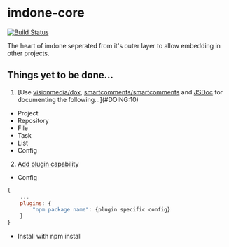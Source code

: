 imdone-core
===========
[![Build Status](https://travis-ci.org/imdone/imdone-core.png?branch=master)](https://travis-ci.org/imdone/imdone-core)

The heart of imdone seperated from it's outer layer to allow embedding in other projects.


Things yet to be done...
----
1. [Use [visionmedia/dox](https://github.com/visionmedia/dox), [smartcomments/smartcomments](https://github.com/smartcomments/smartcomments) and [JSDoc](http://usejsdoc.org) for documenting the following...](#DOING:10)
  - Project
  - Repository
  - File
  - Task
  - List
  - Config

2. [Add plugin capability](#DONE:0)
- Config
```js
{
    ...
    plugins: {
        "npm package name": {plugin specific config}
    }
}
```
- Install with npm install
